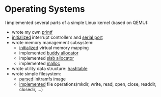 # Operating Systems

I implemented several parts of a simple Linux kernel (based on QEMU):
- wrote my own [printf](https://github.com/ItsLastDay/academic_university_2016-2018/blob/master/OperatingSystems/task1/src/printf.c)
- [initialized](https://github.com/ItsLastDay/academic_university_2016-2018/blob/master/OperatingSystems/task1/src/interrupt.c) interrupt controllers and [serial port](https://github.com/ItsLastDay/academic_university_2016-2018/blob/master/OperatingSystems/task1/src/serial_port.c)
- wrote memory management subsystem:
  - [initialized](https://github.com/ItsLastDay/academic_university_2016-2018/blob/master/OperatingSystems/task2/src/memory_map.c) virtual memory mapping
  - implemented [buddy allocator](https://github.com/ItsLastDay/academic_university_2016-2018/blob/master/OperatingSystems/task2/src/buddy_alloc.c)
  - implemented [slab allocator](https://github.com/ItsLastDay/academic_university_2016-2018/blob/master/OperatingSystems/task2/src/slab_alloc.c)
  - implemented [malloc](https://github.com/ItsLastDay/academic_university_2016-2018/blob/master/OperatingSystems/task2/src/mymalloc.c)
- wrote utility data structure: [hashtable](https://github.com/ItsLastDay/academic_university_2016-2018/blob/master/OperatingSystems/task2/src/hashtable.c)
- wrote simple filesystem:
  - [parsed](https://github.com/ItsLastDay/academic_university_2016-2018/blob/master/OperatingSystems/task4/src/initramfs.c) initramfs image
  - [implemented](https://github.com/ItsLastDay/academic_university_2016-2018/blob/master/OperatingSystems/task4/src/ramfs.c) 
    file operations(mkdir, write, read, open, close, readdir, closedir, ...)
